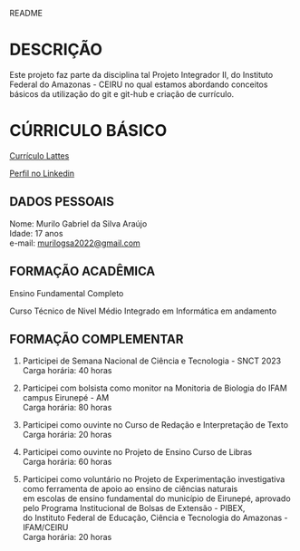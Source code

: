 README

# DESCRIÇÃO

Este projeto faz parte da disciplina tal Projeto Integrador II, do Instituto Federal do Amazonas - CEIRU no qual estamos abordando conceitos básicos da utilização do git e git-hub e criação de currículo.

# CÚRRICULO BÁSICO

[Currículo Lattes](http://lattes.cnpq.br/4472739782535691)

[Perfil no Linkedin](https://www.linkedin.com/in/murilo-gabriel-da-silva-ara%C3%BAjo-a7a8222bb)
## DADOS PESSOAIS

Nome: Murilo Gabriel da Silva Araújo\
Idade: 17 anos\
e-mail: murilogsa2022@gmail.com

## FORMAÇÃO ACADÊMICA

Ensino Fundamental Completo 

Curso Técnico de Nivel Médio Integrado em Informática em andamento 

## FORMAÇÃO COMPLEMENTAR

1. Participei de Semana Nacional de Ciência e Tecnologia - SNCT 2023\
   Carga horária: 40 horas

3. Participei com bolsista como monitor na Monitoria de Biologia do IFAM campus Eirunepé - AM\
   Carga horária: 80 horas

4. Participei como ouvinte no Curso de Redação e Interpretação de Texto\
   Carga horária: 20 horas

5. Participei como ouvinte no Projeto de Ensino Curso de Libras\
   Carga horária: 60 horas

6. Participei como voluntário no Projeto de Experimentação investigativa como ferramenta de apoio ao ensino de ciências naturais\
   em escolas de ensino fundamental do município de Eirunepé, aprovado pelo Programa Institucional de Bolsas de Extensão - PIBEX,\
   do Instituto Federal de Educação, Ciência e Tecnologia do Amazonas - IFAM/CEIRU\
   Carga horária: 20 horas



